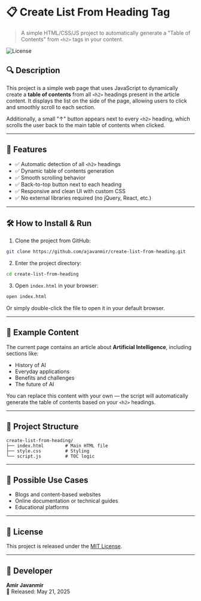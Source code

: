 # 📋 Create List From Heading Tag

> A simple HTML/CSS/JS project to automatically generate a "Table of Contents" from `<h2>` tags in your content.

![License](https://img.shields.io/badge/license-MIT-blue.svg)

## 🔍 Description

This project is a simple web page that uses JavaScript to dynamically create a **table of contents** from all `<h2>` headings present in the article content. It displays the list on the side of the page, allowing users to click and smoothly scroll to each section.

Additionally, a small "↑" button appears next to every `<h2>` heading, which scrolls the user back to the main table of contents when clicked.

---

## 🧩 Features

- ✅ Automatic detection of all `<h2>` headings
- ✅ Dynamic table of contents generation
- ✅ Smooth scrolling behavior
- ✅ Back-to-top button next to each heading
- ✅ Responsive and clean UI with custom CSS
- ✅ No external libraries required (no jQuery, React, etc.)

---

## 🛠️ How to Install & Run

1. Clone the project from GitHub:

```bash
git clone https://github.com/ajavanmir/create-list-from-heading.git
```

2. Enter the project directory:

```bash
cd create-list-from-heading
```

3. Open `index.html` in your browser:

```bash
open index.html
```

Or simply double-click the file to open it in your default browser.

---

## 📄 Example Content

The current page contains an article about **Artificial Intelligence**, including sections like:

- History of AI
- Everyday applications
- Benefits and challenges
- The future of AI

You can replace this content with your own — the script will automatically generate the table of contents based on your `<h2>` headings.

---

## 📁 Project Structure

```
create-list-from-heading/
├── index.html        # Main HTML file
├── style.css         # Styling
└── script.js         # TOC logic
```

---

## 💼 Possible Use Cases

- Blogs and content-based websites
- Online documentation or technical guides
- Educational platforms

---

## 📜 License

This project is released under the [MIT License](LICENSE).

---

## 👤 Developer

**Amir Javanmir**  
📅 Released: May 21, 2025  
